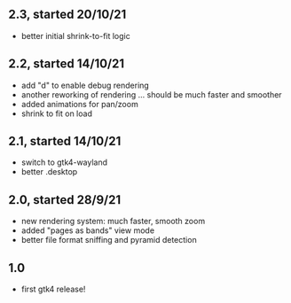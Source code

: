 ## 2.3, started 20/10/21

- better initial shrink-to-fit logic

## 2.2, started 14/10/21

- add "d" to enable debug rendering
- another reworking of rendering ... should be much faster and smoother
- added animations for pan/zoom
- shrink to fit on load

## 2.1, started 14/10/21

- switch to gtk4-wayland
- better .desktop

## 2.0, started 28/9/21

- new rendering system: much faster, smooth zoom
- added "pages as bands" view mode
- better file format sniffing and pyramid detection

## 1.0

- first gtk4 release!
